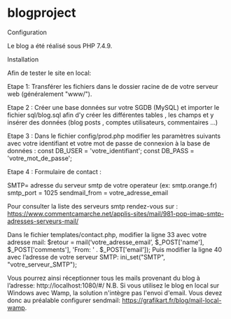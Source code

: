 
# blogproject

Configuration

Le blog a été réalisé sous PHP 7.4.9.

Installation

Afin de tester le site en local: 

Etape 1: 
Transférer les fichiers dans le dossier racine de de votre serveur web (généralement "www/").

Etape 2 : 
Créer une base données sur votre SGDB (MySQL) et importer le fichier sql/blog.sql afin d'y créer les différentes tables , les champs et y insérer des données (blog posts , comptes utilisateurs, commentaires …)

Etape 3 : 
Dans le fichier config/prod.php modifier les paramètres suivants avec votre identifiant et votre mot de passe de connexion à la base de données :
const DB_USER = 'votre_identifiant';
const DB_PASS = 'votre_mot_de_passe';

Etape 4 : Formulaire de contact : 

SMTP= adresse du serveur smtp de votre operateur (ex: smtp.orange.fr)
smtp_port = 1025
sendmail_from = votre_adresse_email 

Pour consulter la liste des serveurs smtp rendez-vous sur : https://www.commentcamarche.net/applis-sites/mail/981-pop-imap-smtp-adresses-serveurs-mail/

Dans le fichier templates/contact.php, modifier la ligne 33 avec votre adresse mail:
$retour = mail(‘votre_adresse_email’, $_POST['name'],  $_POST['comments'], 'From: ' . $_POST['email']);
Puis modifier la ligne 40 avec l’adresse de votre serveur SMTP:
ini_set("SMTP", "votre_serveur_SMTP");

Vous pourrez ainsi réceptionner tous les mails provenant du blog à l’adresse: http://localhost:1080/#/ 
N.B. Si vous utilisez le blog en local sur Windows avec Wamp, la solution n'intègre pas l'envoi d'email. Vous devez donc au préalable configurer sendmail: https://grafikart.fr/blog/mail-local-wamp.




